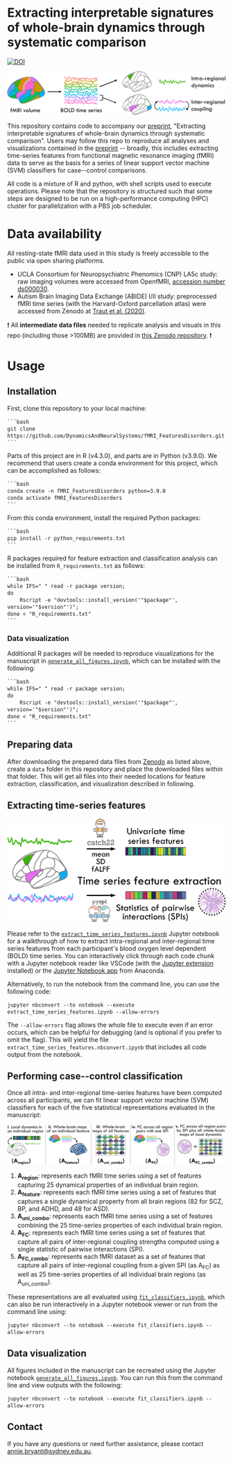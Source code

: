 # Extracting interpretable signatures of whole-brain dynamics through systematic comparison

[![DOI](https://zenodo.org/badge/468609494.svg)](https://zenodo.org/doi/10.5281/zenodo.10467890)

![Five statistical representations depicted schematically](./plots/final_figures/intra_vs_inter_regional_properties.png)

This repository contains code to accompany our [preprint](https://www.biorxiv.org/content/10.1101/2024.01.10.573372v1), "Extracting interpretable signatures of whole-brain dynamics through systematic comparison".
Users may follow this repo to reproduce all analyses and visualizations contained in the [preprint](https://www.biorxiv.org/content/10.1101/2024.01.10.573372v1) -- broadly, this includes extracting time-series features from functional magnetic resonance imaging (fMRI) data to serve as the basis for a series of linear support vector machine (SVM) classifiers for case--control comparisons.

All code is a mixture of R and python, with shell scripts used to execute operations.
Please note that the repository is structured such that some steps are designed to be run on a high-performance computing (HPC) cluster for parallelization with a PBS job scheduler.


# Data availability

All resting-state fMRI data used in this study is freely accessible to the public via open sharing platforms.

* UCLA Consortium for Neuropsychiatric Phenomics (CNP) LA5c study: raw imaging volumes were accessed from OpenfMRI, [accession number ds000030](https://openfmri.org/dataset/ds000030/).
* Autism Brain Imaging Data Exchange (ABIDE) I/II study: preprocessed fMRI time series (with the Harvard-Oxford parcellation atlas) were accessed from Zenodo at [Traut et al. (2020)](https://doi.org/10.5281/zenodo.3625740).

❗ All **intermediate data files** needed to replicate analysis and visuals in this repo (including those >100MB) are provided in [this Zenodo repository](https://zenodo.org/doi/10.5281/zenodo.10431854). ❗

# Usage

## Installation

First, clone this repository to your local machine:

    ```bash
    git clone https://github.com/DynamicsAndNeuralSystems/fMRI_FeaturesDisorders.git
    ```

Parts of this project are in R (v4.3.0), and parts are in Python (v3.9.0).
We recommend that users create a conda environment for this project, which can be accomplished as follows:

    ```bash
    conda create -n fMRI_FeaturesDisorders python=3.9.0
    conda activate fMRI_FeaturesDisorders
    ```

From this conda environment, install the required Python packages:

    ```bash
    pip install -r python_requirements.txt
    ```

R packages required for feature extraction and classification analysis can be installed from `R_requirements.txt` as follows:

    ```bash
    while IFS=" " read -r package version; 
    do 
        Rscript -e "devtools::install_version('"$package"', version='"$version"')"; 
    done < "R_requirements.txt"
    ```

### Data visualization

Additional R packages will be needed to reproduce visualizations for the manuscript in [`generate_all_figures.ipynb`](https://github.com/DynamicsAndNeuralSystems/fMRI_FeaturesDisorders/blob/main/generate_all_figures.ipynb), which can be installed with the following:

    ```bash
    while IFS=" " read -r package version; 
    do 
        Rscript -e "devtools::install_version('"$package"', version='"$version"')"; 
    done < "R_requirements.txt"
    ```

## Preparing data

After downloading the prepared data files from [Zenodo](https://zenodo.org/doi/10.5281/zenodo.10431854) as listed above, create a `data` folder in this repository and place the downloaded files within that folder.
This will get all files into their needed locations for feature extraction, classification, and visualization described in following.

## Extracting time-series features

![Schematic depiction of extracting time-series features from resting-state fMRI data](./plots/final_figures/time_series_feature_extraction.png)

Please refer to the [`extract_time_series_features.ipynb`](https://github.com/DynamicsAndNeuralSystems/fMRI_FeaturesDisorders/blob/main/extract_time_series_features.ipynb) Jupyter notebook for a walkthrough of how to extract intra-regional and inter-regional time series features from each participant's blood oxygen level dependent (BOLD) time series.
You can interactively click through each code chunk with a Jupyter notebook reader like VSCode (with the [Jupyter extension](https://marketplace.visualstudio.com/items?itemName=ms-toolsai.jupyter) installed) or the [Jupyter Notebook app](https://anaconda.org/anaconda/jupyter) from Anaconda.

Alternatively, to run the notebook from the command line, you can use the following code:

```
jupyter nbconvert --to notebook --execute extract_time_series_features.ipynb --allow-errors
```

The `--allow-errors` flag allows the whole file to execute even if an error occurs, which can be helpful for debugging (and is optional if you prefer to omit the flag). 
This will yield the file `extract_time_series_features.nbconvert.ipynb` that includes all code output from the notebook.

## Performing case--control classification

Once all intra- and inter-regional time-series features have been computed across all participants, we can fit linear support vector machine (SVM) classifiers for each of the five statistical representations evaluated in the manuscript:

![Five statistical representations depicted schematically](./plots/final_figures/five_representations.png)

1. **A<sub>region</sub>**: represents each fMRI time series using a set of features capturing 25 dynamical properties of an individual brain region.
2. **A<sub>feature</sub>**: represents each fMRI time series using a set of features that captures a single dynamical property from all brain regions (82 for SCZ, BP, and ADHD, and 48 for ASD).
3. **A<sub>uni_combo</sub>**: represents each fMRI time series using a set of features combining the 25 time-series properties of each individual brain region.
4. **A<sub>FC</sub>**: represents each fMRI time series using a set of features that capture all pairs of inter-regional coupling strengths computed using a single statistic of pairwise interactions (SPI).
5. **A<sub>FC_combo</sub>**: represents each fMRI dataset as a set of features that capture all pairs of inter-regional coupling from a given SPI (as A<sub>FC</sub>) as well as 25 time-series properties of all individual brain regions (as A<sub>uni_combo</sub>). 

These representations are all evaluated using [`fit_classifiers.ipynb`](https://github.com/DynamicsAndNeuralSystems/fMRI_FeaturesDisorders/blob/main/fit_classifiers.ipynb), which can also be run interactively in a Jupyter notebook viewer or run from the command line using:

```
jupyter nbconvert --to notebook --execute fit_classifiers.ipynb --allow-errors
```

## Data visualization

All figures included in the manuscript can be recreated using the Jupyter notebook [`generate_all_figures.ipynb`](https://github.com/DynamicsAndNeuralSystems/fMRI_FeaturesDisorders/blob/main/generate_all_figures.ipynb).
You can run this from the command line and view outputs with the following:

```
jupyter nbconvert --to notebook --execute fit_classifiers.ipynb --allow-errors
```

## Contact

If you have any questions or need further assistance, please contact [annie.bryant@sydney.edu.au](mailto:annie.bryant@sydney.edu.aum).
